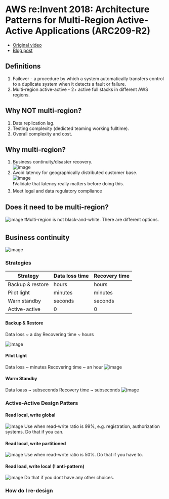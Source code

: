 # AWS re:Invent 2018: Architecture Patterns for Multi-Region Active-Active Applications (ARC209-R2)

* [Original video](https://www.youtube.com/watch?v=2e29I3dA8o4&ab_channel=AmazonWebServices)
* [Blog post](https://aws.amazon.com/blogs/architecture/disaster-recovery-dr-architecture-on-aws-part-iv-multi-site-active-active/)


## Definitions
1. Failover - a procedure by which a system automatically transfers control to a duplicate system when it detects a fault or failure.
2. Multi-region active-active - 2+ active full stacks in different AWS regions.

## Why NOT multi-region?
1. Data replication lag.
2. Testing complexity (dedicted teaming working fulltime).
3. Overall complexity and cost.

## Why multi-region?
1. Business continuity/disaster recovery.   
![image](https://user-images.githubusercontent.com/11683340/179389706-018f5c3b-0c91-4c77-935b-9c26849f35ca.png)
2. Avoid latency for geographically distributed customer base.   
![image](https://user-images.githubusercontent.com/11683340/179389747-3b29a3a4-aaa1-43b1-a261-6ba57b9eb3d4.png)    
❗Validate that latency really matters before doing this.
3. Meet legal and data regulatory compliance

## Does it need to be multi-region?
![image](https://user-images.githubusercontent.com/11683340/179389999-71cdc658-0e2f-4d87-ba29-887a49321329.png)
❗Multi-region is not black-and-white. There are different options.

## Business continuity 
![image](https://user-images.githubusercontent.com/11683340/179390082-0c65c55d-ee97-4ced-8db8-1e08e78d1fdd.png)

### Strategies

| Strategy          | Data loss time     | Recovery time     |
|-------------------|--------------------|-------------------|
| Backup & restore  | hours              | hours             |
| Pilot light       | minutes            | minutes           |
| Warn standby      | seconds            | seconds           |
| Active-active     | 0                  | 0                 |

#### Backup & Restore
Data loss ~ a day
Recovering time ~ hours

![image](https://user-images.githubusercontent.com/11683340/179390188-7ab8c116-852e-4b99-a0ec-6a5354daa8a7.png)

#### Pilot Light
Data loss ~ minutes
Recovering time ~ an hour
![image](https://user-images.githubusercontent.com/11683340/179390209-552dd12a-a31a-48c8-8c81-c447ecb0f4e2.png)

#### Warm Standby
Data loass ~ subseconds
Recovery time ~ subseconds
![image](https://user-images.githubusercontent.com/11683340/179390257-aedff5c5-53ce-417e-bf88-08d7c707ff18.png)


### Active-Active Design Patters
#### Read local, write global
![image](https://user-images.githubusercontent.com/11683340/179390986-dcd7989d-a8a5-4d53-9115-129502cce05e.png)
Use when read-write ratio is 99%, e.g. registration, authorization systems.
Do that if you can.

#### Read local, write partitioned
![image](https://user-images.githubusercontent.com/11683340/179391085-dc2d32a3-70dc-41f7-a518-4edde09b5631.png)
Use when read-write ratio is 50%.
Do that if you have to.

#### Read load, write local (! anti-pattern)
![image](https://user-images.githubusercontent.com/11683340/179391209-608bfa06-bba1-4e0e-af9f-e88dc8a8c240.png)
Do that if you dont have any other choices. 




### How do I re-design
